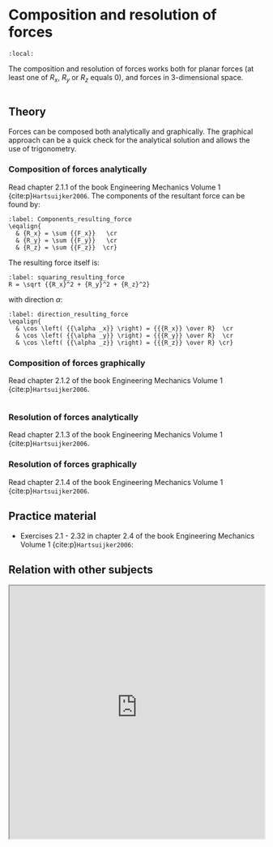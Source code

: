 # Composition and resolution of forces

```{contents}
:local:
```

The composition and resolution of forces works both for planar forces (at least one of $R_x$, $R_y$ or $R_z$ equals $0$), and forces in 3-dimensional space.

```{index} Composition of forces
```
## Theory

Forces can be composed both analytically and graphically. The graphical approach can be a quick check for the analytical solution and allows the use of trigonometry.

### Composition of forces analytically
Read chapter 2.1.1 of the book Engineering Mechanics Volume 1 {cite:p}`Hartsuijker2006`.
The components of the resultant force can be found by:
```{math}
:label: Components_resulting_force
\eqalign{
  & {R_x} = \sum {{F_x}}   \cr 
  & {R_y} = \sum {{F_y}}   \cr 
  & {R_z} = \sum {{F_z}}  \cr} 
```

The resulting force itself is:
```{math}
:label: squaring_resulting_force
R = \sqrt {{R_x}^2 + {R_y}^2 + {R_z}^2}
```

with direction $\alpha$:
```{math}
:label: direction_resulting_force
\eqalign{
  & \cos \left( {{\alpha _x}} \right) = {{{R_x}} \over R}  \cr 
  & \cos \left( {{\alpha _y}} \right) = {{{R_y}} \over R}  \cr 
  & \cos \left( {{\alpha _z}} \right) = {{{R_z}} \over R} \cr} 
```

### Composition of forces graphically
Read chapter 2.1.2 of the book Engineering Mechanics Volume 1 {cite:p}`Hartsuijker2006`.

```{index} Resolution of forces
```
### Resolution of forces analytically
Read chapter 2.1.3 of the book Engineering Mechanics Volume 1 {cite:p}`Hartsuijker2006`.

### Resolution of forces graphically
Read chapter 2.1.4 of the book Engineering Mechanics Volume 1 {cite:p}`Hartsuijker2006`.

## Practice material
- Exercises 2.1 - 2.32 in chapter 2.4 of the book Engineering Mechanics Volume 1 {cite:p}`Hartsuijker2006`:

## Relation with other subjects
<iframe allow="fullscreen" style="width: 100%!important; height: 500px;" src="https://prime-applets.ewi.tudelft.nl/graph/CTB1110-17/show2?lecture=1&view=lecture" allowfullscreen></iframe>